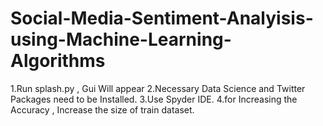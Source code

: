 # Social-Media-Sentiment-Analyisis-using-Machine-Learning-Algorithms
1.Run splash.py , Gui Will appear 
2.Necessary Data Science and Twitter Packages need to be Installed.
3.Use Spyder IDE.
4.for Increasing the Accuracy , Increase the size of train dataset.